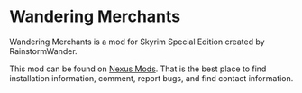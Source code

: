 # Wandering Merchants

Wandering Merchants is a mod for Skyrim Special Edition created by RainstormWander.

This mod can be found on [Nexus Mods](https://www.nexusmods.com/skyrimspecialedition/mods/64440).
That is the best place to find installation information, comment, report bugs, and find contact information.
